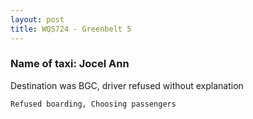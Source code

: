```yaml
---
layout: post
title: WQS724 - Greenbelt 5
---
```


### Name of taxi: Jocel Ann

Destination was BGC, driver refused without explanation

```Refused boarding, Choosing passengers```
